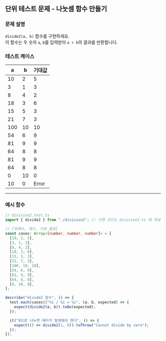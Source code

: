 ## 단위 테스트 문제 - 나눗셈 함수 만들기

### 문제 설명

`divide2(a, b)` 함수를 구현하세요.  
이 함수는 두 숫자 `a`, `b`를 입력받아 `a ÷ b`의 결과를 반환합니다.

### 테스트 케이스

| a   | b   | 기대값 |
| --- | --- | ------ |
| 10  | 2   | 5      |
| 3   | 1   | 3      |
| 8   | 4   | 2      |
| 18  | 3   | 6      |
| 15  | 5   | 3      |
| 21  | 7   | 3      |
| 100 | 10  | 10     |
| 54  | 6   | 9      |
| 81  | 9   | 9      |
| 64  | 8   | 8      |
| 81  | 9   | 9      |
| 64  | 8   | 8      |
| 0   | 10  | 0      |
| 10  | 0   | Error  |

---

### 예시 함수

```ts
// division2.test.ts
import { divide2 } from "./division2"; // 구현 코드는 division2.ts 에 작성

// [피제수, 제수, 기대 결과]
const cases: Array<[number, number, number]> = [
  [10, 2, 5],
  [3, 1, 3],
  [8, 4, 2],
  [18, 3, 6],
  [15, 5, 3],
  [21, 7, 3],
  [100, 10, 10],
  [54, 6, 9],
  [81, 9, 9],
  [64, 8, 8],
  [0, 10, 0],
];

describe("divide2 함수", () => {
  test.each(cases)("%i / %i = %i", (a, b, expected) => {
    expect(divide2(a, b)).toBe(expected);
  });

  it("0으로 나누면 에러가 발생해야 한다", () => {
    expect(() => divide2(1, 0)).toThrow("Cannot divide by zero");
  });
});
```
